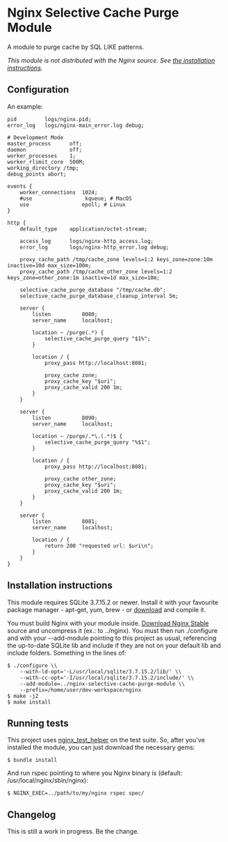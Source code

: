 Nginx Selective Cache Purge Module
==================================

A module to purge cache by SQL LIKE patterns.

_This module is not distributed with the Nginx source. See [the installation instructions](#installation)._


Configuration
-------------

An example:

    pid         logs/nginx.pid;
    error_log   logs/nginx-main_error.log debug;

    # Development Mode
    master_process      off;
    daemon              off;
    worker_processes    1;
    worker_rlimit_core  500M;
    working_directory /tmp;
    debug_points abort;

    events {
        worker_connections  1024;
        #use                 kqueue; # MacOS
        use                 epoll; # Linux
    }

    http {
        default_type    application/octet-stream;

        access_log      logs/nginx-http_access.log;
        error_log       logs/nginx-http_error.log debug;

        proxy_cache_path /tmp/cache_zone levels=1:2 keys_zone=zone:10m inactive=10d max_size=100m;
        proxy_cache_path /tmp/cache_other_zone levels=1:2 keys_zone=other_zone:1m inactive=1d max_size=10m;

        selective_cache_purge_database "/tmp/cache.db";
        selective_cache_purge_database_cleanup_interval 5m;

        server {
            listen          8080;
            server_name     localhost;

            location ~ /purge(.*) {
                selective_cache_purge_query "$1%";
            }

            location / {
                proxy_pass http://localhost:8081;

                proxy_cache zone;
                proxy_cache_key "$uri";
                proxy_cache_valid 200 1m;
            }
        }

        server {
            listen          8090;
            server_name     localhost;

            location ~ /purge/.*\.(.*)$ {
                selective_cache_purge_query "%$1";
            }

            location / {
                proxy_pass http://localhost:8081;

                proxy_cache other_zone;
                proxy_cache_key "$uri";
                proxy_cache_valid 200 1m;
            }
        }

        server {
            listen          8081;
            server_name     localhost;

            location / {
                return 200 "requested url: $uri\n";
            }
        }
    }



<a id="installation"></a>Installation instructions
--------------------------------------------------

This module requires SQLite 3.7.15.2 or newer. Install it with your favourite package manager - apt-get, yum, brew - or [download](http://www.sqlite.org/download.html) and compile it.

You must build Nginx with your module inside. [Download Nginx Stable](http://nginx.org/en/download.html) source and uncompress it (ex.: to ../nginx). You must then run ./configure and with your --add-module pointing to this project as usual, referencing the up-to-date SQLite lib and include if they are not on your default lib and include folders. Something in the lines of:

    $ ./configure \\
        --with-ld-opt='-L/usr/local/sqlite/3.7.15.2/lib/' \\
        --with-cc-opt='-I/usr/local/sqlite/3.7.15.2/include/' \\
        --add-module=../nginx-selective-cache-purge-module \\
        --prefix=/home/user/dev-workspace/nginx
    $ make -j2
    $ make install


Running tests
-------------

This project uses [nginx_test_helper](https://github.com/wandenberg/nginx_test_helper) on the test suite. So, after you've installed the module, you can just download the necessary gems:

    $ bundle install

And run rspec pointing to where you Nginx binary is (default: /usr/local/nginx/sbin/nginx):

    $ NGINX_EXEC=../path/to/my/nginx rspec spec/


Changelog
---------

This is still a work in progress. Be the change.
